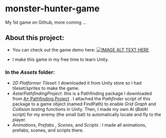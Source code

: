 # monster-hunter-game
My 1st game on Github, more coming ...

## About this project:
+ You can check out the game demo here:
[![IMAGE ALT TEXT HERE](https://img.youtube.com/vi/W2hMtJkdQ08/0.jpg)](https://www.youtube.com/watch?v=W2hMtJkdQ08)

+ I make this game in my free time to learn Unity.
### In the *Assets* folder: 
+ *2D Platformer Tileset*: I downloaded it from Unity store so I had tileset/sprites to make the game. 
+ *AstarPathfindingProject*: this is a Pathfinding package I downloaded from [A* Pathfinding Project](https://arongranberg.com/astar/ "Named link title") . I attached the *Pathfinder* script of this package to a game object (named FindPath) to enable *Grid Graph* and *Collision testing* functions in Unity. Then, I made my own AI (*BatAI* script) for my enemy (the small bat) to automatically locate and fly to the player.   
+ *Animations*, *Prefabs* , *Scenes*, and *Scripts* : I made all animations, prefabs, scenes, and scripts there.


